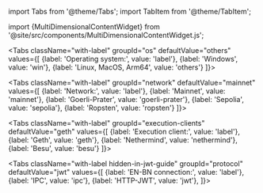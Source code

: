 import Tabs from '@theme/Tabs';
import TabItem from '@theme/TabItem';

import {MultiDimensionalContentWidget} from '@site/src/components/MultiDimensionalContentWidget.js';

<MultiDimensionalContentWidget />

<div class='quickstart-tabs'>

<Tabs className="with-label" groupId="os" defaultValue="others" values={[
    {label: 'Operating system:', value: 'label'},
    {label: 'Windows', value: 'win'},
    {label: 'Linux, MacOS, Arm64', value: 'others'}
]}>
  <TabItem className="unclickable-element" value="label"></TabItem>
  <TabItem value="win"></TabItem>
  <TabItem value="others"></TabItem>
</Tabs>

<Tabs className="with-label" groupId="network" defaultValue="mainnet" values={[
        {label: 'Network:', value: 'label'},
        {label: 'Mainnet', value: 'mainnet'},
        {label: 'Goerli-Prater', value: 'goerli-prater'},
        {label: 'Sepolia', value: 'sepolia'},
        {label: 'Ropsten', value: 'ropsten'}
    ]}>
    <TabItem className="unclickable-element" value="label"></TabItem>
    <TabItem value="mainnet"></TabItem>
    <TabItem value="goerli-prater"></TabItem>
    <TabItem value="sepolia"></TabItem>
    <TabItem value="ropsten"></TabItem>
</Tabs>

<Tabs className="with-label" groupId="execution-clients" defaultValue="geth" values={[
  {label: 'Execution client:', value: 'label'},
  {label: 'Geth', value: 'geth'},
  {label: 'Nethermind', value: 'nethermind'},
  {label: 'Besu', value: 'besu'}
  ]}>
  <TabItem className="unclickable-element" value="label"></TabItem>
  <TabItem value="geth"></TabItem>
  <TabItem value="nethermind"></TabItem>
  <TabItem value="besu"></TabItem>
</Tabs>


<Tabs className="with-label hidden-in-jwt-guide" groupId="protocol" defaultValue="jwt" values={[
        {label: 'EN-BN connection:', value: 'label'},
        {label: 'IPC', value: 'ipc'},
        {label: 'HTTP-JWT', value: 'jwt'},
    ]}>
    <TabItem className="unclickable-element" value="label"></TabItem>
    <TabItem value="ipc"></TabItem>
    <TabItem value="jwt"></TabItem>
</Tabs>

</div>